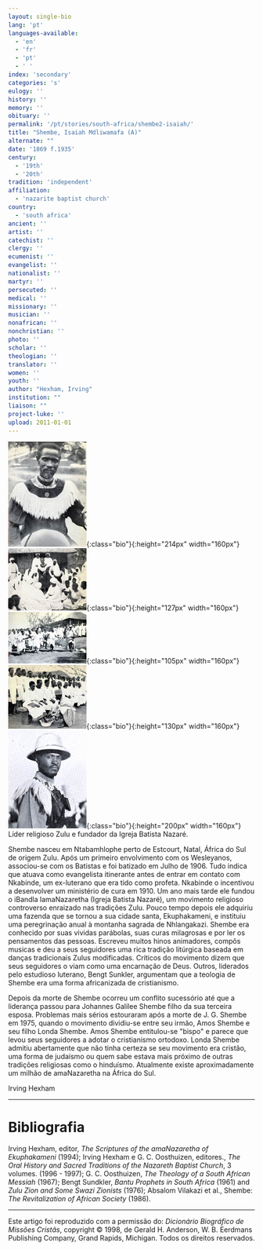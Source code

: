 ```yaml
---
layout: single-bio
lang: 'pt'
languages-available:
  - 'en'
  - 'fr'
  - 'pt'
  - ' '
index: 'secondary'
categories: 's'
eulogy: ''
history: ''
memory: ''
obituary: ''
permalink: '/pt/stories/south-africa/shembe2-isaiah/'
title: "Shembe, Isaiah Mdliwamafa (A)"
alternate: ""
date: '1869 f.1935'
century:
  - '19th'
  - '20th'
tradition: 'independent'
affiliation:
  - 'nazarite baptist church'
country:
  - 'south africa'
ancient: ''
artist: ''
catechist: ''
clergy: ''
ecumenist: ''
evangelist: ''
nationalist: ''
martyr: ''
persecuted: ''
medical: ''
missionary: ''
musician: ''
nonafrican: ''
nonchristian: ''
photo: ''
scholar: ''
theologian: ''
translator: ''
women: ''
youth: ''
author: "Hexham, Irving"
institution: ""
liaison: ""
project-luke: ''
upload: 2011-01-01
---
```


![Isaiah Shembe](/images/bio-pics/southafrica/shembe2-isaiah/shembe_isaiah0001.jpg){:class="bio"}{:height="214px" width="160px"}![Shembe fazendo uma visita](/images/bio-pics/southafrica/shembe2-isaiah/shembe-i-group-small.jpg){:class="bio"}{:height="127px" width="160px"}![Shembe presidindo a dança](/images/bio-pics/southafrica/shembe2-isaiah/shembe-i-dancing-small.jpg){:class="bio"}{:height="105px" width="160px"}![Shembe lavando os pés de seu seguidores](/images/bio-pics/southafrica/shembe2-isaiah/shembe-i-footwashing-small.jpg){:class="bio"}{:height="130px" width="160px"}![Johannes Galilee Shembe](/images/bio-pics/southafrica/shembe2-isaiah/shembe-j-goduka.jpg){:class="bio"}{:height="200px" width="160px"} Líder religioso Zulu e fundador da Igreja Batista Nazaré.

Shembe nasceu em Ntabamhlophe perto de Estcourt, Natal, África do Sul de origem Zulu. Após um primeiro envolvimento com os Wesleyanos, associou-se com os Batistas e foi batizado em Julho de 1906. Tudo indica que atuava como evangelista itinerante antes de entrar em contato com Nkabinde, um ex-luterano que era tido como profeta.  Nkabinde o incentivou a desenvolver um ministério de cura em 1910. Um ano mais tarde ele fundou o iBandla lamaNazaretha (Igreja Batista Nazaré), um movimento religioso controverso enraizado nas tradições Zulu. Pouco tempo depois ele adquiriu uma fazenda que se tornou a sua cidade santa, Ekuphakameni, e instituiu uma peregrinação anual à montanha sagrada de Nhlangakazi. Shembe era conhecido por suas vividas parábolas, suas curas milagrosas e por ler os pensamentos das pessoas. Escreveu muitos hinos animadores, compôs musicas e deu a seus seguidores uma rica tradição litúrgica baseada em danças tradicionais Zulus modificadas. Críticos do movimento dizem que seus seguidores o viam como uma encarnação de Deus. Outros, liderados pelo estudioso luterano, Bengt Sunkler, argumentam que a teologia de Shembe era uma forma africanizada de cristianismo.

Depois da morte de Shembe ocorreu um conflito sucessório até que a liderança passou para Johannes Galilee Shembe filho da sua terceira esposa. Problemas mais sérios estouraram após a morte de J. G. Shembe em 1975, quando o movimento dividiu-se entre seu irmão, Amos Shembe e seu filho Londa Shembe. Amos Shembe entitulou-se "bispo" e parece que levou seus seguidores a adotar o cristianismo ortodoxo. Londa Shembe admitiu abertamente que não tinha certeza se seu movimento era cristão, uma forma de judaísmo ou quem sabe estava mais próximo de outras tradições religiosas como o hinduísmo. Atualmente existe aproximadamente um milhão de amaNazaretha na África do Sul.

Irving Hexham

---

# Bibliografia

Irving Hexham, editor, *The Scriptures of the amaNazaretha of Ekuphakameni* (1994); Irving Hexham e G. C. Oosthuizen, editores., *The Oral History and Sacred Traditions of the Nazareth Baptist Church*, 3 volumes. (1996 - 1997); G. C. Oosthuizen, *The Theology of a South African Messiah* (1967); Bengt Sundkler, *Bantu Prophets in South Africa* (1961) and *Zulu Zion and Some Swazi Zionists* (1976); Absalom Vilakazi et al., Shembe: *The Revitalization of African Society* (1986).

---

Este artigo foi reproduzido com a permissão do: *Dicionário Biográfico de Missões Cristãs*, copyright © 1998, de Gerald H. Anderson, W. B. Eerdmans Publishing Company, Grand Rapids, Michigan. Todos os direitos reservados.
